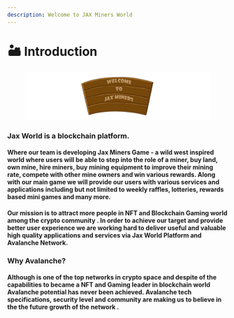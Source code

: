 ```yaml
---
description: Welcome to JAX Miners World
---
```


# 🏜 Introduction

<figure><img src=".gitbook/assets/Welcome Label.png" alt=""><figcaption></figcaption></figure>

### **Jax World is a blockchain platform.**&#x20;

#### &#x20;Where our team is developing Jax Miners Game - a wild west inspired world where users will be able to step into the role of a miner, buy land, own mine, hire miners, buy mining equipment to improve their mining rate, compete with other mine owners and win various rewards. Along with our main game we will provide our users with various services and applications including but not limited to weekly raffles, lotteries, rewards based mini games and many more.

#### Our mission is to attract more people in NFT and Blockchain Gaming world  among the crypto community . In order to achieve **our target** and provide better user experience we are working hard to deliver useful and valuable high quality applications and services via Jax World Platform and Avalanche Network. &#x20;

### Why Avalanche?

#### Although is one of the top networks in crypto space and despite of the capabilities to became a NFT and Gaming leader in blockchain world Avalanche potential has never been achieved. Avalanche tech specifications, security level and community are making us to believe in the the future growth of the network .

